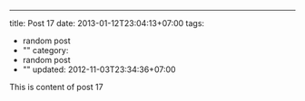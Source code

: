 ---
title: Post 17
date: 2013-01-12T23:04:13+07:00
tags:
  - random post
  - ""
category:
  - random post
  - ""
updated: 2012-11-03T23:34:36+07:00

This is content of post 17